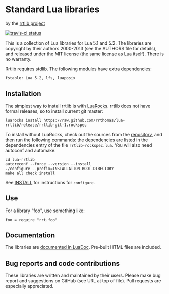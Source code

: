 Standard Lua libraries
======================

by the [rrtlib project][github]

[github]: http://github.com/rrthomas/lua-rrtlib/ "Github repository"

[![travis-ci status](https://secure.travis-ci.org/rrthomas/lua-rrtlib.png?branch=master)](http://travis-ci.org/rrthomas/lua-rrtlib/builds)


This is a collection of Lua libraries for Lua 5.1 and 5.2. The
libraries are copyright by their authors 2000-2013 (see the AUTHORS
file for details), and released under the MIT license (the same
license as Lua itself). There is no warranty.

Rrtlib requires stdlib. The following modules have extra dependencies:

    fstable: Lua 5.2, lfs, luaposix


Installation
------------

The simplest way to install rrtlib is with [LuaRocks][]. rrtlib does
not have formal releases, so to install current git master:

    luarocks install https://raw.github.com/rrthomas/lua-rrtlib/release/rrtlib-git-1.rockspec

To install without LuaRocks, check out the sources from the
[repository][github], and then run the following commands: the
dependencies are listed in the dependencies entry of the file
`rrtlib-rockspec.lua`. You will also need autoconf and automake.

    cd lua-rrtlib
    autoreconf --force --version --install
    ./configure --prefix=INSTALLATION-ROOT-DIRECTORY
    make all check install

See [INSTALL][] for instructions for `configure`.

[luarocks]: http://www.luarocks.org "LuaRocks Project"
[install]: https://raw.github.com/rrthomas/lua-rrtlib/master/INSTALL

Use
---

For a library "foo", use something like:

    foo = require "rrt.foo"


Documentation
-------------

The libraries are [documented in LuaDoc][github.io]. Pre-built HTML
files are included.

[github.io]: http://rrthomas.github.io/lua-rrtlib


Bug reports and code contributions
----------------------------------

These libraries are written and maintained by their users. Please make
bug report and suggestions on GitHub (see URL at top of file). Pull
requests are especially appreciated.
